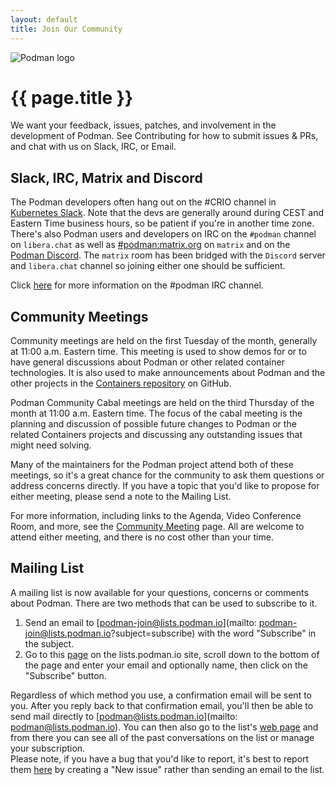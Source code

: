 ```yaml
---
layout: default
title: Join Our Community
---
```


![Podman logo](../images/podman.svg)

# {{ page.title }}

We want your feedback, issues, patches, and involvement in the development of Podman. See Contributing for how to submit issues & PRs, and chat with us on Slack, IRC, or Email.

## Slack, IRC, Matrix and Discord

The Podman developers often hang out on the #CRIO channel in [Kubernetes Slack](https://slack.k8s.io/). Note that the devs are generally around during CEST and Eastern Time business hours, so be patient if you're in another time zone. There's also Podman users and developers on IRC on the `#podman` channel on `libera.chat` as well as [#podman:matrix.org](https://matrix.to/#/#podman:matrix.org) on `matrix` and on the [Podman Discord](https://discord.gg/x5GzFF6QH4). The `matrix` room has been bridged with the `Discord` server and `libera.chat` channel so joining either one should be sufficient.

Click [here](./irc.md) for more information on the #podman IRC channel.

## Community Meetings

Community meetings are held on the first Tuesday of the month, generally at 11:00 a.m. Eastern time.  This meeting is used to show demos for or to have general discussions about Podman or other related container technologies.  It is also used to make announcements about Podman and the other projects in the [Containers repository](https://github.com/containers/) on GitHub.

Podman Community Cabal meetings are held on the third Thursday of the month at 11:00 a.m. Eastern time.  The focus of the cabal meeting is the planning and discussion of possible future changes to Podman or the related Containers projects and discussing any outstanding issues that might need solving.

Many of the maintainers for the Podman project attend both of these meetings, so it's a great chance for the community to ask them questions or address concerns directly.  If you have a topic that you'd like to propose for either meeting, please send a note to the Mailing List.

For more information, including links to the Agenda, Video Conference Room, and more, see the [Community Meeting](https://podman.io/community/meeting/) page.  All are welcome to attend either meeting, and there is no cost other than your time.

## Mailing List

A mailing list is now available for your questions, concerns or comments about Podman. There are two methods that can be used to subscribe to it.

1.  Send an email to [podman-join@lists.podman.io](mailto: podman-join@lists.podman.io?subject=subscribe) with the word "Subscribe" in the subject.
2.  Go to this [page](https://lists.podman.io/admin/lists/podman.lists.podman.io/) on the lists.podman.io site, scroll down to the bottom of the page and enter your email and optionally name, then click on the "Subscribe" button.

Regardless of which method you use, a confirmation email will be sent to you. After you reply back to that confirmation email, you'll then be able to send mail directly to [podman@lists.podman.io](mailto: podman@lists.podman.io). You can then also go to the list's [web page](https://lists.podman.io/archives/list/podman@lists.podman.io/) and from there you can see all of the past conversations on the list or manage your subscription.  
Please note, if you have a bug that you'd like to report, it's best to report them [here](https://github.com/containers/podman/issues) by creating a "New issue" rather than sending an email to the list.
